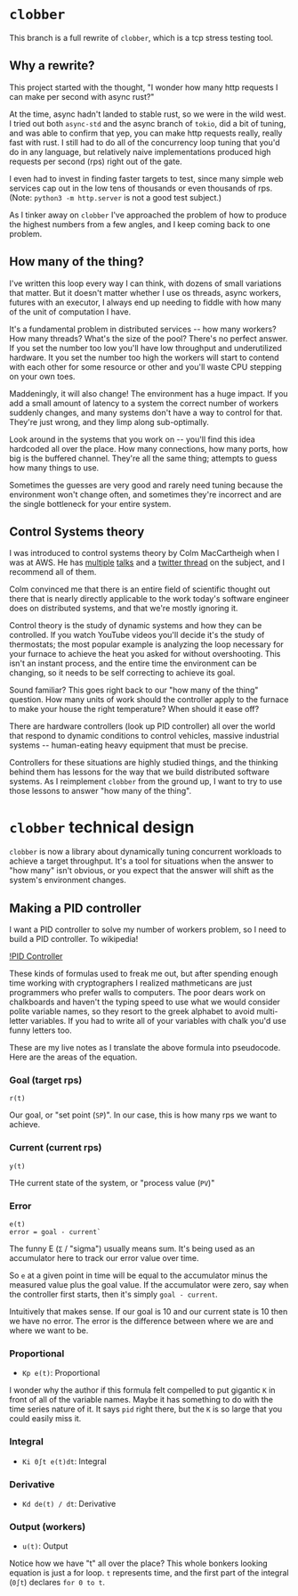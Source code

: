 # `clobber`

This branch is a full rewrite of `clobber`, which is a tcp stress testing tool.

## Why a rewrite?

This project started with the thought, "I wonder how many http requests I can make per second with async rust?"

At the time, async hadn't landed to stable rust, so we were in the wild west. 
I tried out both `async-std` and the async branch of `tokio`, did a bit of tuning, and 
was able to confirm that yep, you can make http requests really, really fast with rust.
I still had to do all of the concurrency loop tuning that you'd do in any language, but relatively naive implementations produced high requests per second (rps) right out of the gate. 

I even had to invest in finding faster targets to test, since many simple web services cap out in the low tens of thousands or even thousands of rps. (Note: `python3 -m http.server` is not a good test subject.) 

As I tinker away on `clobber` I've approached the problem of how to produce the highest numbers from a few angles, and I keep coming back to one problem. 

## How many of the thing?  

I've written this loop every way I can think, with dozens of small variations that matter.
But it doesn't matter whether I use os threads, async workers, futures with an executor, I always end up needing to fiddle with how many of the unit of computation I have. 

It's a fundamental problem in distributed services -- how many workers?
How many threads? What's the size of the pool? 
There's no perfect answer.
If you set the number too low you'll have low throughput and underutilized hardware.
It you set the number too high the workers will start to contend with each other for some resource or other and you'll waste CPU stepping on your own toes.

Maddeningly, it will also change! The environment has a huge impact. 
If you add a small amount of latency to a system the correct number of workers suddenly changes, and many systems don't have a way to control for that. 
They're just wrong, and they limp along sub-optimally. 

Look around in the systems that you work on -- you'll find this idea hardcoded all over the place. 
How many connections, how many ports, how big is the buffered channel.
They're all the same thing; attempts to guess how many things to use.

Sometimes the guesses are very good and rarely need tuning because the environment won't change often, and sometimes they're incorrect and are the single bottleneck for your entire system.

## Control Systems theory

I was introduced to control systems theory by Colm MacCartheigh when I was at AWS.
He has [multiple](https://www.youtube.com/watch?v=3AxSwCC7I4s) [talks](https://www.youtube.com/watch?v=O8xLxNje30M) and a [twitter thread](https://twitter.com/colmmacc/status/1071089567246114816) on the subject, and I recommend all of them. 

Colm convinced me that there is an entire field of scientific thought out there that is nearly directly applicable to the work today's software engineer does on distributed systems, and that we're mostly ignoring it. 

Control theory is the study of dynamic systems and how they can be controlled. 
If you watch YouTube videos you'll decide it's the study of thermostats;
the most popular example is analyzing the loop necessary for your furnace to achieve the heat you asked for without overshooting.
This isn't an instant process, and the entire time the environment can be changing, so it needs to be self correcting to achieve its goal.

Sound familiar? This goes right back to our "how many of the thing" question. 
How many units of work should the controller apply to the furnace to make your house the right temperature? When should it ease off? 

There are hardware controllers (look up PID controller) all over the world that respond to dynamic conditions to control vehicles, massive industrial systems -- human-eating heavy equipment that must be precise. 

Controllers for these situations are highly studied things, and the thinking behind them has lessons for the way that we build distributed software systems. As I reimplement `clobber` from the ground up, I want to try to use those lessons to answer "how many of the thing".

# `clobber` technical design

`clobber` is now a library about dynamically tuning concurrent workloads to achieve a target throughput.
It's a tool for situations when the answer to "how many" isn't obvious, or you expect that the answer will shift as the system's environment changes. 

## Making a PID controller 

I want a PID controller to solve my number of workers problem, so I need to build a PID controller.
To wikipedia! 

[!PID Controller](https://upload.wikimedia.org/wikipedia/commons/4/43/PID_en.svg)

These kinds of formulas used to freak me out, but after spending enough time working with cryptographers I realized mathmeticans are just programmers who prefer walls to computers.
The poor dears work on chalkboards and haven't the typing speed to use what we would consider polite variable names, so they resort to the greek alphabet to avoid multi-letter variables.
If you had to write all of your variables with chalk you'd use funny letters too.

These are my live notes as I translate the above formula into pseudocode.
Here are the areas of the equation.

### Goal (target rps)
```
r(t)
```
Our goal, or "set point (`SP`)". In our case, this is how many rps we want to achieve.

### Current (current rps)
```
y(t)
```
THe current state of the system, or "process value (`PV`)"

### Error
```
e(t)
error = goal - current`
```

The funny E (`Σ` / "sigma") usually means sum. It's being used as an accumulator here to track our error value over time. 

So `e` at a given point in time will be equal to the accumulator minus the measured value plus the goal value. If the accumulator were zero, say when the controller first starts, then it's simply `goal - current`. 

Intuitively that makes sense. If our goal is 10 and our current state is 10 then we have no error. The error is the difference between where we are and where we want to be.

### Proportional
- `Kp e(t)`: Proportional

I wonder why the author if this formula felt compelled to put gigantic `K` in front of all of the variable names. 
Maybe it has something to do with the time series nature of it.
It says `pid` right there, but the `K` is so large that you could easily miss it.

### Integral
- `Ki 0∫t e(t)dt`: Integral

### Derivative
- `Kd de(t) / dt`: Derivative

### Output (workers)
- `u(t)`: Output


Notice how we have "t" all over the place? This whole bonkers looking equation is just a for loop. `t` represents time, and the first part of the integral (`0∫t`) declares `for 0 to t`.


